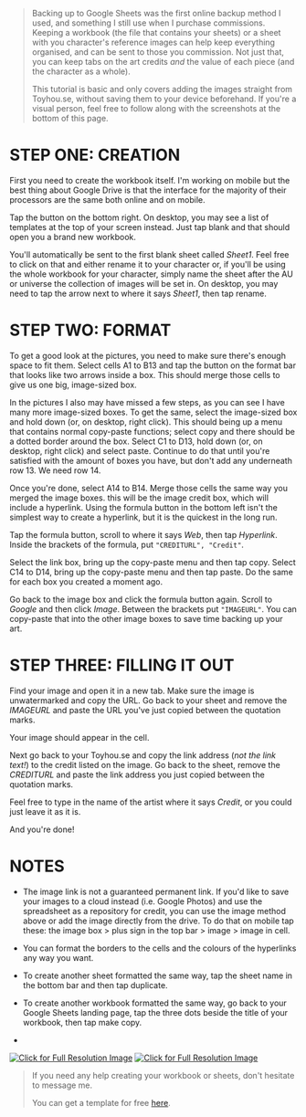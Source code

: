 > Backing up to Google Sheets was the first online backup method I used, and something I still use when I purchase commissions. Keeping a workbook (the file that contains your sheets) or a sheet with you character's reference images can help keep everything organised, and can be sent to those you commission. Not just that, you can keep tabs on the art credits <i>and</i> the value of each piece (and the character as a whole).
>
> This tutorial is basic and only covers adding the images straight from Toyhou.se, without saving them to your device beforehand. If you're a visual person, feel free to follow along with the screenshots at the bottom of this page.

# STEP ONE: CREATION
First you need to create the workbook itself. I'm working on mobile but the best thing about Google Drive is that the interface for the majority of their processors are the same both online and on mobile.

Tap the button on the bottom right. On desktop, you may see a list of templates at the top of your screen instead. Just tap blank and that should open you a brand new workbook.

You'll automatically be sent to the first blank sheet called *Sheet1*. Feel free to click on that and either rename it to your character or, if you'll be using the whole workbook for your character, simply name the sheet after the AU or universe the collection of images will be set in. On desktop, you may need to tap the arrow next to where it says *Sheet1*, then tap rename.

# STEP TWO: FORMAT
To get a good look at the pictures, you need to make sure there's enough space to fit them. Select cells A1 to B13 and tap the button on the format bar that looks like two arrows inside a box. This should merge those cells to give us one big, image-sized box.

In the pictures I also may have missed a few steps, as you can see I have many more image-sized boxes. To get the same, select the image-sized box and hold down (or, on desktop, right click). This should being up a menu that contains normal copy-paste functions; select copy and there should be a dotted border around the box. Select C1 to D13, hold down (or, on desktop, right click) and select paste. Continue to do that until you're satisfied with the amount of boxes you have, but don't add any underneath row 13. We need row 14.

Once you're done, select A14 to B14. Merge those cells the same way you merged the image boxes. this will be the image credit box, which will include a hyperlink. Using the formula button in the bottom left isn't the simplest way to create a hyperlink, but it is the quickest in the long run.

Tap the formula button, scroll to where it says *Web*, then tap *Hyperlink*. Inside the brackets of the formula, put `"CREDITURL", "Credit"`.

Select the link box, bring up the copy-paste menu and then tap copy. Select C14 to D14, bring up the copy-paste menu and then tap paste. Do the same for each box you created a moment ago.

Go back to the image box and click the formula button again. Scroll to *Google* and then click *Image*. Between the brackets put `"IMAGEURL"`. You can copy-paste that into the other image boxes to save time backing up your art.

# STEP THREE: FILLING IT OUT
Find your image and open it in a new tab. Make sure the image is unwatermarked and copy the URL. Go back to your sheet and remove the *IMAGEURL* and paste the URL you've just copied between the quotation marks.

Your image should appear in the cell.

Next go back to your Toyhou.se and copy the link address (*not the link text!*) to the credit listed on the image. Go back to the sheet, remove the *CREDITURL* and paste the link address you just copied between the quotation marks.

Feel free to type in the name of the artist where it says *Credit*, or you could just leave it as it is.

And you're done!

# NOTES
- The image link is not a guaranteed permanent link. If you'd like to save your images to a cloud instead (i.e. Google Photos) and use the spreadsheet as a repository for credit, you can use the image method above or add the image directly from the drive. To do that on mobile tap these: the image box > plus sign in the top bar > image > image in cell.
- You can format the borders to the cells and the colours of the hyperlinks any way you want.
- To create another sheet formatted the same way, tap the sheet name in the bottom bar and then tap duplicate.
- To create another workbook formatted the same way, go back to your Google Sheets landing page, tap the three dots beside the title of your workbook, then tap make copy.

-

[![Click for Full Resolution Image](https://media.discordapp.net/attachments/999244994445586492/999245052842881085/Picsart_22-07-20_10-21-29-045.png)](https://media.discordapp.net/attachments/999244994445586492/999245052842881085/Picsart_22-07-20_10-21-29-045.png)
[![Click for Full Resolution Image](https://media.discordapp.net/attachments/999244994445586492/999245053149073468/Picsart_22-07-20_10-22-14-854.jpg)](https://media.discordapp.net/attachments/999244994445586492/999245053149073468/Picsart_22-07-20_10-22-14-854.jpg)

> If you need any help creating your workbook or sheets, don't hesitate to message me.
> 
> You can get a template for free [here](https://ko-fi.com/s/d76477734b).
